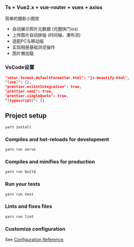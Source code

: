 
### Ts + Vue2.x + vue-router + vuex + axios

简单的摄影小图库

- 自动展示照片元数据 (光圈快门ios)
- 上传图片自动排版 (时间轴，瀑布流)
- 适配PC与移动版
- 实现相册基础浏览操作
- 图片懒加载


### VsCode设置

```json
"vetur.format.defaultFormatter.html": "js-beautify-html",
"[vue]": {},
"prettier.eslintIntegration": true,
"prettier.semi": true,
"prettier.singleQuote": true,
"[typescript]": {}
```

## Project setup
```
yarn install
```

### Compiles and hot-reloads for development
```
yarn run serve
```

### Compiles and minifies for production
```
yarn run build
```

### Run your tests
```
yarn run test
```

### Lints and fixes files
```
yarn run lint
```

### Customize configuration
See [Configuration Reference](https://cli.vuejs.org/config/).
